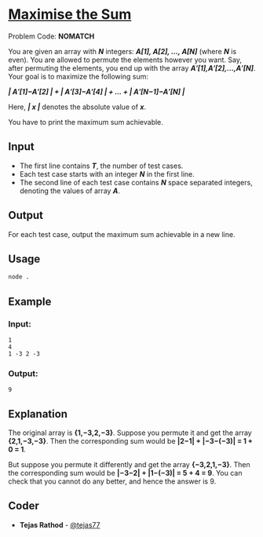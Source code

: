 
# [Maximise the Sum](https://www.codechef.com/problems/NOMATCH)
Problem Code: **NOMATCH**

You are given an array with **_N_** integers: **_A[1], A[2], …, A[N]_** (where **_N_** is even). You are allowed to permute the elements however you want. Say, after permuting the elements, you end up with the array **_A′[1],A′[2],…,A′[N]_**. Your goal is to maximize the following sum:

**_| A′[1]−A′[2] | + | A′[3]−A′[4] | + ... + | A′[N−1]−A′[N] |_**

Here, **_| x |_** denotes the absolute value of **_x_**.

You have to print the maximum sum achievable.

## Input

- The first line contains **_T_**, the number of test cases.
- Each test case starts with an integer **_N_** in the first line.
- The second line of each test case contains **_N_** space separated integers, denoting the values of array **_A_**.

## Output

For each test case, output the maximum sum achievable in a new line.

## Usage
```sh
node .
```
## Example
### Input:
```
1
4
1 -3 2 -3
```
### Output:
```
9
```
## Explanation

The original array is **{1,−3,2,−3}**. Suppose you permute it and get the array **{2,1,−3,−3}**. Then the corresponding sum would be **|2−1| + |−3−(−3)| = 1 + 0 = 1**.

But suppose you permute it differently and get the array **{−3,2,1,−3}**. Then the corresponding sum would be **|−3−2| + |1−(−3)| = 5 + 4 = 9**. You can check that you cannot do any better, and hence the answer is 9.

## Coder

* **Tejas Rathod** - [@tejas77](https://github.com/tejas77)
